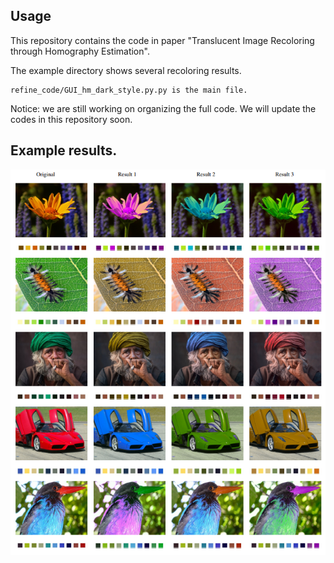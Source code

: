 ## Usage

This repository contains the code in paper "Translucent Image Recoloring through Homography Estimation".

The example directory shows several recoloring results. 

```
refine_code/GUI_hm_dark_style.py.py is the main file.
```

Notice: we are still working on organizing the full code. We will update the codes in this repository soon.



## Example results.


![Alt text](https://github.com/qhanson/translucent-image-recolor/blob/master/example-images/examples.png?raw=true "例子")